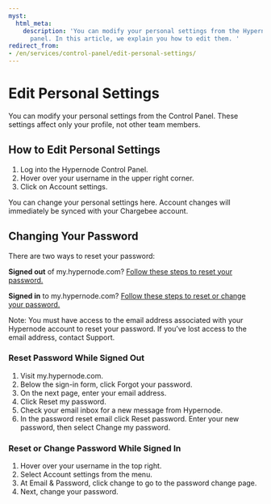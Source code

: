 ```yaml
---
myst:
  html_meta:
    description: 'You can modify your personal settings from the Hypernode control
      panel. In this article, we explain you how to edit them. '
redirect_from:
- /en/services/control-panel/edit-personal-settings/
---
```


<!-- source: https://support.hypernode.com/en/services/control-panel/edit-personal-settings/ -->

# Edit Personal Settings

You can modify your personal settings from the Control Panel. These settings affect only your profile, not other team members.

## How to Edit Personal Settings

1. Log into the Hypernode Control Panel.
1. Hover over your username in the upper right corner.
1. Click on Account settings.

You can change your personal settings here. Account changes will immediately be synced with your Chargebee account.

## Changing Your Password

There are two ways to reset your password:

**Signed out** of my.hypernode.com? [Follow these steps to reset your password.](#reset-password-while-signed-out)

**Signed in** to my.hypernode.com? [Follow these steps to reset or change your password.](#reset-or-change-password-while-signed-in)

Note: You must have access to the email address associated with your Hypernode account to reset your password. If you’ve lost access to the email address, contact Support.

### Reset Password While Signed Out

1. Visit my.hypernode.com.
1. Below the sign-in form, click Forgot your password.
1. On the next page, enter your email address.
1. Click Reset my password.
1. Check your email inbox for a new message from Hypernode.
1. In the password reset email click Reset password. Enter your new password, then select Change my password.

### Reset or Change Password While Signed In

1. Hover over your username in the top right.
1. Select Account settings from the menu.
1. At Email & Password, click change to go to the password change page.
1. Next, change your password.
